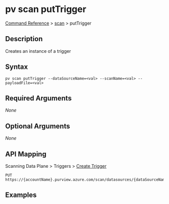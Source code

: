 # pv scan putTrigger
[Command Reference](../../../README.md#command-reference) > [scan](./main.md) > putTrigger

## Description
Creates an instance of a trigger

## Syntax
```
pv scan putTrigger --dataSourceName=<val> --scanName=<val> --payloadFile=<val>
```

## Required Arguments
*None*

## Optional Arguments
*None*

## API Mapping
Scanning Data Plane > Triggers > [Create Trigger](https://docs.microsoft.com/en-us/rest/api/purview/scanningdataplane/triggers/create-trigger)
```
PUT https://{accountName}.purview.azure.com/scan/datasources/{dataSourceName}/scans/{scanName}/triggers/default
```

## Examples
```powershell

```